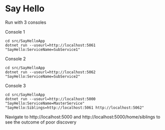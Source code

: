 # Say Hello


Run with 3 consoles


Console 1
```
cd src/SayHelloApp
dotnet run --useurl=http://localhost:5061 "SayHello:ServiceName=SubService1"
```

Console 2
```
cd src/SayHelloApp
dotnet run --useurl=http://localhost:5062 "SayHello:ServiceName=SubService2"
```

Console 3
```
cd src/SayHelloApp
dotnet run --useurl=http://localhost:5000 "SayHello:ServiceName=MasterService" "SayHello:Siblings=http://localhost:5061 http://localhost:5062"
```
 
Navigate to http://localhost:5000 and http://localhost:5000/home/siblings to see the outcome of poor discovery
